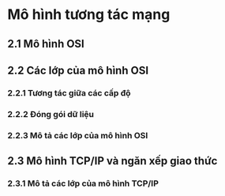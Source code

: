 # Mô hình tương tác mạng

## 2.1 Mô hình OSI
## 2.2 Các lớp của mô hình OSI
### 2.2.1 Tương tác giữa các cấp độ
### 2.2.2 Đóng gói dữ liệu
### 2.2.3 Mô tả các lớp của mô hình OSI
## 2.3 Mô hình TCP/IP và ngăn xếp giao thức
### 2.3.1 Mô tả các lớp của mô hình TCP/IP
